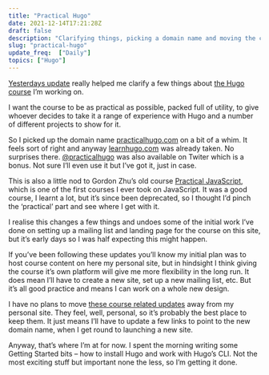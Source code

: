 ```yaml
---
title: "Practical Hugo"
date: 2021-12-14T17:21:28Z
draft: false
description: "Clarifying things, picking a domain name and moving the course I’m working on to it’s own home on the web."
slug: "practical-hugo"
update_freq:  ["Daily"]
topics: ["Hugo"]
---
```


[Yesterdays update](/updates/course-utility) really helped me clarify a few things about [the Hugo course](/learn-hugo) I’m working on. 

I want the course to be as practical as possible, packed full of utility, to give whoever decides to take it a range of experience with Hugo and a number of different projects to show for it. 

So I picked up the domain name [practicalhugo.com](http://practicalhugo.com) on a bit of a whim. It feels sort of right and anyway [learnhugo.com](http://learnhugo.com) was already taken. No surprises there. [@practicalhugo](https://twitter.com/practicalhugo) was also available on Twiter which is a bonus. Not sure I’ll even use it but I’ve got it, just in case.

This is also a little nod to Gordon Zhu’s old course [Practical JavaScript](https://watchandcode.com/), which is one of the first courses I ever took on JavaScript. It was a good course, I learnt a lot, but it’s since been deprecated, so I thought I’d pinch the ‘practical’ part and see where I get with it.

I realise this changes a few things and undoes some of the initial work I’ve done on setting up a mailing list and landing page for the course on this site, but it’s early days so I was half expecting this might happen.

If you’ve been following these updates you’ll know my initial plan was to host course content on here my personal site, but in hindsight I think giving the course it’s own platform will give me more flexibility in the long run. It does mean I’ll have to create a new site, set up a new mailing list, etc. But it’s all good practice and means I can work on a whole new design.

I have no plans to move [these course related updates](/learn-hugo/#updates) away from my personal site. They feel, well, personal, so it’s probably the best place to keep them. It just means I’ll have to update a few links to point to the new domain name, when I get round to launching a new site.

Anyway, that’s where I’m at for now. I spent the morning writing some Getting Started bits – how to install Hugo and work with Hugo’s CLI. Not the most exciting stuff but important none the less, so I’m getting it done.